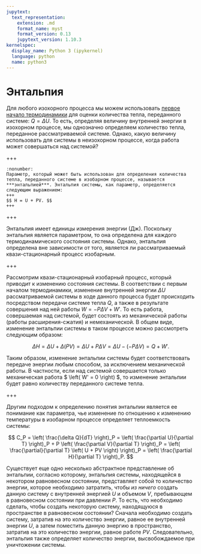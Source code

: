 ```yaml
---
jupytext:
  text_representation:
    extension: .md
    format_name: myst
    format_version: 0.13
    jupytext_version: 1.10.3
kernelspec:
  display_name: Python 3 (ipykernel)
  language: python
  name: python3
---
```


<a id='pvt-td-enthalpy'></a>
# Энтальпия
Для любого изохорного процесса мы можем использовать [первое начало термодинамики](TD-3-Heat-Work.html#pvt-td-heat_and_work-first_law) для оценки количества тепла, переданного системе: $Q = \Delta U$. То есть, определяя величину внутренней энергии в изохорном процессе, мы однозначно определяем количество тепла, переданное рассматриваемой системе. Однако, какую величину использовать для системы в неизохорном процессе, когда работа может совершаться над системой?

+++

<a id='pvt-td-enthalpy-definition'></a>
```{prf:определение}
:nonumber:
Параметр, который может быть использован для определения количества тепла, переданного системе в изобарном процессе, называется ***энтальпией***. Энтальпия системы, как параметр, определяется следующим выражением:
+++
$$ H = U + PV. $$
+++
```

+++

Энтальпия имеет единицы измерения энергии (Дж). Поскольку энтальпия является параметром, то она определена для каждого термодинамического состояния системы. Однако, энтальпия определена вне зависимости от того, является ли рассматриваемый квази-стационарный процесс изобарным.

+++

Рассмотрим квази-стационарный изобарный процесс, который приводит к изменению состояния системы. В соответствии с первым началом термодинамики, изменение внутренней энергии $\Delta U$ рассматриваемой системы в ходе данного процесса будет происходить посредством передачи системе тепла $Q$, а также в результате совершения над ней работы $W = - P \Delta V + W'$. То есть работа, совершаемая над системой, будет состоять из механической работы (работы расширения-сжатия) и немеханической. В общем виде, изменение энтальпии системы в таком процессе можно рассмотреть следующим образом:

$$ \Delta H = \Delta U + \Delta \left( P V \right) = \Delta U + P \Delta V = \Delta U - \left( - P \Delta V \right) = Q + W' . $$

Таким образом, изменение энтальпии системы будет соответствовать передаче энергии любым способом, за исключением механической работы. В частности, если над системой совершается только механическая работа $ \left( W' = 0 \right) $, то изменение энтальпии будет равно количеству переданного системе тепла. 

+++

<a id='pvt-td-enthalpy-isobaric_heat_capacity'></a>
Другим подходом к определению понятия энтальпии является ее понимание как параметра, чье изменение по отношению к изменению температуры в изобарном процессе определяет теплоемкость системы:

$$ C_P = \left( \frac{\delta Q}{dT} \right)_P = \left( \frac{\partial U}{\partial T} \right)_P + P \left( \frac{\partial V}{\partial T} \right)_P = \left( \frac{\partial}{\partial T} \left( U + PV \right) \right)_P = \left( \frac{\partial H}{\partial T} \right)_P. $$

Существует еще одно несколько абстрактное представление об энтальпии, согласно которому, энтальпия системы, находящейся в некотором равновесном состоянии, представляет собой то количество энергии, которое необходимо затратить, чтобы *из ничего* создать данную систему с внутренней энергией $U$ и объемом $V$, пребывающем в равновесном состоянии при давлении $P$. То есть, что необходимо сделать, чтобы создать некоторую систему, находящуюся в пространстве в равновесном состоянии? Сначала необходимо создать систему, затратив на это количество энергии, равное ее внутренней энергии $U$, а затем поместить данную энергию в пространство, затратив на это количество энергии, равное работе $PV$. Следовательно, энтальпия также определяет количество энергии, высвобождаемое при уничтожении системы.
